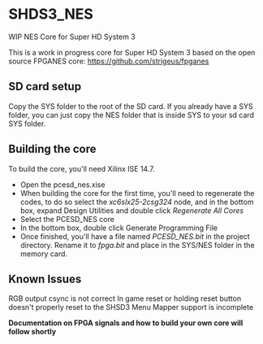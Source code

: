 # SHDS3_NES
WIP NES Core for Super HD System 3

This is a work in progress core for Super HD System 3 based on the open source FPGANES core: https://github.com/strigeus/fpganes

## SD card setup

Copy the SYS folder to the root of the SD card. 
If you already have a SYS folder, you can just copy the NES folder that is inside SYS to your sd card SYS folder.

## Building the core

To build the core, you'll need Xilinx ISE 14.7. 
* Open the pcesd_nes.xise
* When building the core for the first time, you'll need to regenerate the codes, to do so select the *xc6slx25-2csg324* node, and in the bottom box, expand Design Utilities and double click *Regenerate All Cores*
* Select the PCESD_NES core
* In the bottom box, double click Generate Programming File
* Once finished, you'll have a file named *PCESD_NES.bit* in the project directory. Rename it to *fpga.bit* and place in the SYS/NES folder in the memory card.

## Known Issues
RGB output csync is not correct
In game reset or holding reset button doesn't properly reset to the SHSD3 Menu
Mapper support is incomplete


**Documentation on FPGA signals and how to build your own core will follow shortly** 
